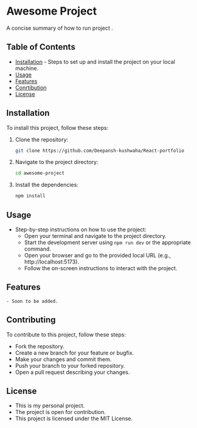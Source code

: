 # Awesome Project

A concise summary of how to run project .

## Table of Contents

- [Installation](#installation) - Steps to set up and install the project on your local machine.
- [Usage](#usage)
- [Features](#features) 
- [Conrtibution](#contributing)
- [License](#license)


## Installation

To install this project, follow these steps:

1. Clone the repository:
   ```bash
   git clone https://github.com/Deepansh-kushwaha/React-portfolio
   ```
2. Navigate to the project directory:
   ```bash
   cd awesome-project
   ```
3. Install the dependencies:
   ```bash
   npm install
   ```

## Usage 
- Step-by-step instructions on how to use the project:
    - Open your terminal and navigate to the project directory.
    - Start the development server using `npm run dev` or the appropriate command.
    - Open your browser and go to the provided local URL (e.g., http://localhost:5173).
    - Follow the on-screen instructions to interact with the project.

## Features 
    - Soon to be added.
## Contributing

To contribute to this project, follow these steps:

- Fork the repository.
- Create a new branch for your feature or bugfix.
- Make your changes and commit them.
- Push your branch to your forked repository.
- Open a pull request describing your changes.

## License
  - This is my personal project.
  - The project is open for contribution.
  - This project is licensed under the MIT License.  
